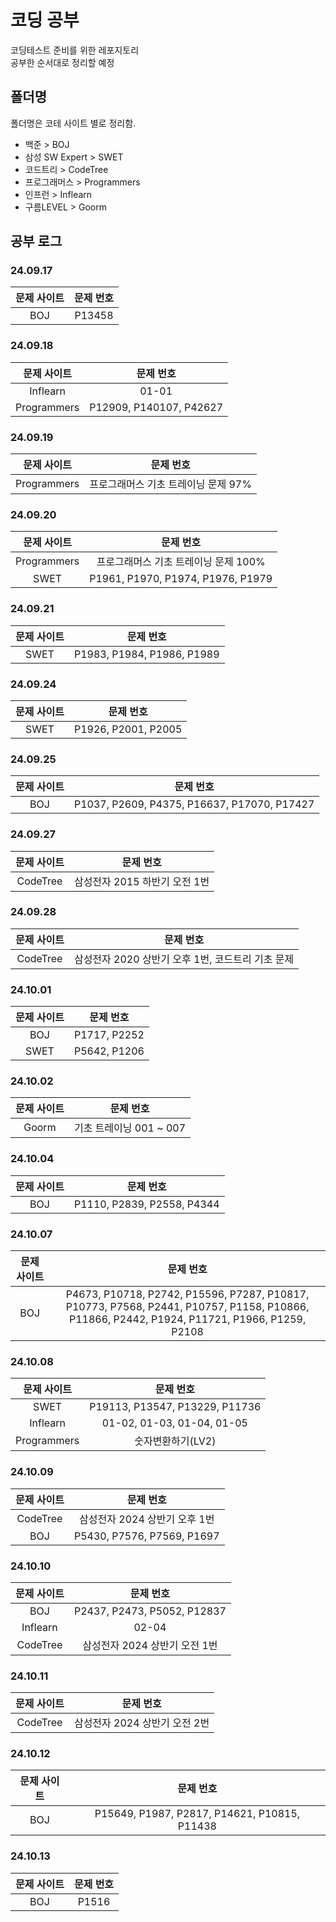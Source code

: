 # 코딩 공부
코딩테스트 준비를 위한 레포지토리 <br>
공부한 순서대로 정리할 예정

## 폴더명
폴더명은 코테 사이트 별로 정리함.
- 백준 > BOJ
- 삼성 SW Expert > SWET
- 코드트리 > CodeTree
- 프로그래머스 > Programmers
- 인프런 > Inflearn
- 구름LEVEL > Goorm

## 공부 로그
### 24.09.17
| 문제 사이트 | 문제 번호 |
| :---: | :---: |
| BOJ | P13458 |

### 24.09.18
| 문제 사이트 | 문제 번호 |
| :---: | :---: |
| Inflearn | 01-01 |
| Programmers | P12909, P140107, P42627 |

### 24.09.19
| 문제 사이트 | 문제 번호 |
| :---: | :---: |
| Programmers | 프로그래머스 기초 트레이닝 문제 97% |

### 24.09.20
| 문제 사이트 | 문제 번호 |
| :---: | :---: |
| Programmers | 프로그래머스 기초 트레이닝 문제 100% |
| SWET | P1961, P1970, P1974, P1976, P1979 |

### 24.09.21
| 문제 사이트 | 문제 번호 |
| :---: | :---: |
| SWET | P1983, P1984, P1986, P1989 |

### 24.09.24
| 문제 사이트 | 문제 번호 |
| :---: | :---: |
| SWET | P1926, P2001, P2005 |


### 24.09.25
| 문제 사이트 | 문제 번호 |
| :---: | :---: |
| BOJ | P1037, P2609, P4375, P16637, P17070, P17427 |

### 24.09.27
| 문제 사이트 | 문제 번호 |
| :---: | :---: |
| CodeTree | 삼성전자 2015 하반기 오전 1번 |

### 24.09.28
| 문제 사이트 | 문제 번호 |
| :---: | :---: |
| CodeTree | 삼성전자 2020 상반기 오후 1번, 코드트리 기초 문제 |

### 24.10.01
| 문제 사이트 | 문제 번호 |
| :---: | :---: |
| BOJ | P1717, P2252 |
| SWET | P5642, P1206 |

### 24.10.02
| 문제 사이트 | 문제 번호 |
| :---: | :---: |
| Goorm | 기초 트레이닝 001 ~ 007 |

### 24.10.04
| 문제 사이트 | 문제 번호 |
| :---: | :---: |
| BOJ | P1110, P2839, P2558, P4344 |

### 24.10.07
| 문제 사이트 | 문제 번호 |
| :---: | :---: |
| BOJ | P4673, P10718, P2742, P15596, P7287, P10817, P10773, P7568, P2441, P10757, P1158, P10866, P11866, P2442, P1924, P11721, P1966, P1259, P2108 |

### 24.10.08
| 문제 사이트 | 문제 번호 |
| :---: | :---: |
| SWET | P19113, P13547, P13229, P11736 |
| Inflearn | 01-02, 01-03, 01-04, 01-05 |
| Programmers | 숫자변환하기(LV2) |

### 24.10.09
| 문제 사이트 | 문제 번호 |
| :---: | :---: |
| CodeTree | 삼성전자 2024 상반기 오후 1번 |
| BOJ | P5430, P7576, P7569, P1697 |

### 24.10.10
| 문제 사이트 | 문제 번호 |
| :---: | :---: |
| BOJ | P2437, P2473, P5052, P12837 |
| Inflearn | 02-04 |
| CodeTree | 삼성전자 2024 상반기 오전 1번 |

### 24.10.11
| 문제 사이트 | 문제 번호 |
| :---: | :---: |
| CodeTree | 삼성전자 2024 상반기 오전 2번 |

### 24.10.12
| 문제 사이트 | 문제 번호 |
| :---: | :---: |
| BOJ | P15649, P1987, P2817, P14621, P10815, P11438 |

### 24.10.13
| 문제 사이트 | 문제 번호 |
| :---: | :---: |
| BOJ | P1516 |

